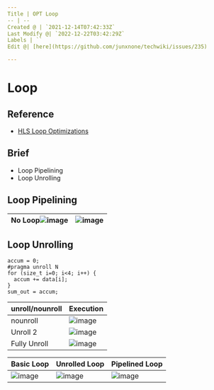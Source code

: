 ```yaml
---
Title | OPT Loop
-- | --
Created @ | `2021-12-14T07:42:33Z`
Last Modify @| `2022-12-22T03:42:29Z`
Labels | ``
Edit @| [here](https://github.com/junxnone/techwiki/issues/235)

---
```

# Loop

## Reference
- [HLS Loop Optimizations](https://learning.intel.com/developer/learn/course/external/view/elearning/242/hls-loop-optimizations-part-3-of-7)

## Brief
- Loop Pipelining
- Loop Unrolling


## Loop Pipelining


No Loop![image](https://user-images.githubusercontent.com/2216970/146112942-ece86f96-caec-4da2-9aa9-941399a8eae0.png) | ![image](https://user-images.githubusercontent.com/2216970/146112374-5301c59a-18fa-4005-852f-0db370354697.png)
-- | --




## Loop Unrolling

```
accum = 0;
#pragma unroll N
for (size_t i=0; i<4; i++) {
  accum += data[i];
}
sum_out = accum;
```

unroll/nounroll | Execution
-- | -- 
nounroll | ![image](https://user-images.githubusercontent.com/2216970/145953746-fad404d3-49e6-4edf-b2d3-d4814f1bb540.png)
Unroll 2 | ![image](https://user-images.githubusercontent.com/2216970/145953821-50eee22e-0f1b-4f5c-a08b-f8fa45d7ddcb.png)
Fully Unroll | ![image](https://user-images.githubusercontent.com/2216970/145954135-e01209eb-6b54-41b2-ad3f-cf9df07dc19e.png)

Basic Loop | Unrolled Loop | Pipelined Loop
-- | -- | --
![image](https://user-images.githubusercontent.com/2216970/146117988-a24d301e-9f05-4508-8bde-815f66e1c9cf.png) | ![image](https://user-images.githubusercontent.com/2216970/146118021-038c8534-461f-4348-b819-6d85d247fea4.png) | ![image](https://user-images.githubusercontent.com/2216970/146118218-3dbe2a19-b990-4ffe-b658-45bc38e112eb.png)

